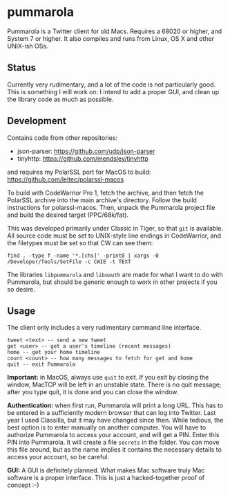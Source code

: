 pummarola
=========

Pummarola is a Twitter client for old Macs. Requires a 68020 or higher, and System 7 or higher. It also compiles and runs from Linux, OS X and other UNIX-ish OSs.

Status
------
Currently very rudimentary, and a lot of the code is not particularly good. This is something I will work on: I intend to add a proper GUI, and clean up the library code as much as possible.

Development
-----------
Contains code from other repositories:
 * json-parser: https://github.com/udp/json-parser
 * tinyhttp: https://github.com/mendsley/tinyhttp
  
and requires my PolarSSL port for MacOS to build: https://github.com/leitec/polarssl-macos

To build with CodeWarrior Pro 1, fetch the archive, and then fetch the PolarSSL archive into the main archive's directory. Follow the build instructions for polarssl-macos. Then, unpack the Pummarola project file and build the desired target (PPC/68k/fat).

This was developed primarily under Classic in Tiger, so that `git` is available. All source code must be set to UNIX-style line endings in CodeWarrior, and the filetypes must be set so that CW can see them:

    find . -type f -name '*.[chs]' -print0 | xargs -0 /Developer/Tools/SetFile -c CWIE -t TEXT

The libraries `libpummarola` and `liboauth` are made for what I want to do with Pummarola, but should be generic enough to work in other projects if you so desire.

Usage
-----

The client only includes a very rudimentary command line interface.

    tweet <text> -- send a new tweet
    get <user> -- get a user's timeline (recent messages)
    home -- get your home timeline
    count <count> -- how many messages to fetch for get and home
    quit -- exit Pummarola
    
**Important:** in MacOS, always use `quit` to exit. If you exit by closing the window, MacTCP will be left in an unstable state. There is no quit message; after you type quit, it is done and you can close the window.

**Authentication:** when first run, Pummarola will print a long URL. This has to be entered in a sufficiently modern browser that can log into Twitter. Last year I used Classilla, but it may have changed since then. While tedious, the best option is to enter manually on another computer. You will have to authorize Pummarola to access your account, and will get a PIN. Enter this PIN into Pummarola. It will create a file `secrets` in the folder. You can move this file around, but as the name implies it contains the necessary details to access your account, so be careful.

**GUI:** A GUI is definitely planned. What makes Mac software truly Mac software is a proper interface. This is just a hacked-together proof of concept :-)
